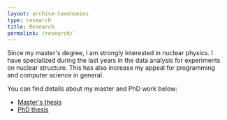 ```yaml
---
layout: archive-taxonomies
type: research
title: Research
permalink: /research/
---
```


Since my master's degree, I am strongly interested in nuclear physics. I have specialized during the last years in the data analysis for experiments on nuclear structure. This has also increase my appeal for programming and computer science in general.

You can find details about my master and PhD work below:
- [Master's thesis](/blog/research/master-thesis)
- [PhD thesis](/blog/research/phd-thesis)

